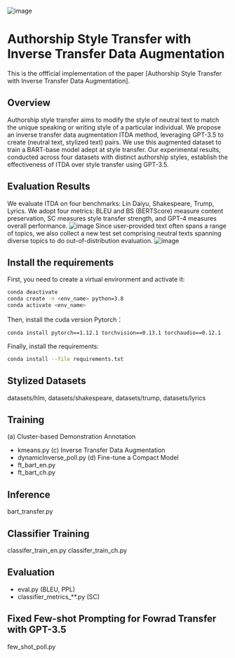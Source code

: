 ![image](https://github.com/AnonymousRole/ITDA/assets/81413010/b0774d9c-296f-4d89-959f-187328b8c8f6)

# Authorship Style Transfer with Inverse Transfer Data Augmentation
This is the offficial implementation of the paper [Authorship Style Transfer with Inverse Transfer Data Augmentation].
## Overview
Authorship style transfer aims to modify the style of neutral text to match the unique speaking or writing style of a particular individual. We propose an inverse transfer data augmentation ITDA method, leveraging GPT-3.5 to create (neutral text, stylized text) pairs. We use this augmented dataset to train a BART-base model adept at style transfer. Our experimental results, conducted across four datasets with distinct authorship styles, establish the effectiveness of ITDA over style transfer using GPT-3.5.
## Evaluation Results
We evaluate ITDA on four benchmarks: Lin Daiyu, Shakespeare, Trump, Lyrics. We adopt four metrics: BLEU and BS (BERTScore) measure content preservation, SC measures style transfer
strength, and GPT-4 measures overall performance. 
![image](https://github.com/AnonymousRole/ITDA/assets/81413010/a7db80b0-9cd9-41b4-b3c4-b55449ea96a5)
Since user-provided text often spans a range of topics, we also collect a new test set comprising neutral texts spanning diverse topics to do out-of-distribution evaluation.
![image](https://github.com/AnonymousRole/ITDA/assets/81413010/830dd489-3a8d-4b34-bd02-6be67f780640)

## Install the requirements <a name = "install"></a>
First, you need to create a virtual environment and activate it:
```sh
conda deactivate
conda create -n <env_name> python=3.8
conda activate <env_name>
```
Then, install the cuda version Pytorch：
```sh
conda install pytorch==1.12.1 torchvision==0.13.1 torchaudio==0.12.1
```
Finally, install the requirements:
```sh
conda install --file requirements.txt
```
## Stylized Datasets
datasets/hlm, datasets/shakespeare, datasets/trump, datasets/lyrics
## Training
(a) Cluster-based Demonstration Annotation
* kmeans.py
(c) Inverse Transfer Data Augmentation
* dynamicInverse_poll.py
(d) Fine-tune a Compact Model
* ft_bart_en.py
* ft_bart_ch.py
## Inference
bart_transfer.py
## Classifier Training
classifer_train_en.py
classifer_train_ch.py
## Evaluation
* eval.py (BLEU, PPL)
* classifier_metrics_**.py (SC)
## Fixed Few-shot Prompting for Fowrad Transfer with GPT-3.5
few_shot_poll.py

